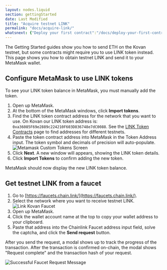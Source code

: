 ```yaml
---
layout: nodes.liquid
section: gettingStarted
date: Last Modified
title: "Acquire testnet LINK"
permalink: "docs/acquire-link/"
whatsnext: {"Deploy your first contract":"/docs/deploy-your-first-contract/"}
---
```


The Getting Started guides show you how to send ETH on the Kovan testnet, but some contracts might require you to use LINK token instead. This page shows you how to obtain testnet LINK and send it to your MetaMask wallet.


## Configure MetaMask to use LINK tokens

To see your LINK token balance in MetaMask, you must manually add the token.

1. Open up MetaMask.
1. At the bottom of the MetaMask windows, click **Import tokens**.
1. Find the LINK token contract address for the network that you want to use. On Kovan our LINK token address is: `0xa36085F69e2889c224210F603D836748e7dC0088`. See the [LINK Token Contracts](/docs/link-token-contracts/) page to find addresses for different testnets.
1. Paste the token contract address into MetaMask in the Token Address input. The token symbol and decimals of precision will auto-populate.
    ![Metamask Custom Tokens Screen](/images/getting-started/metamaskImportTokens.png)
1. Click **Next**. A new window will appears, showing the LINK token details.
1. Click **Import Tokens** to confirm adding the new token.

MetaMask should now display the new LINK token balance.

## Get testnet LINK from a faucet

1. Go to [https://faucets.chain.link/](https://faucets.chain.link/).
1. Select the network where you want to receive testnet LINK.
    ![Link Kovan Faucet](/files/faucet.png)
1. Open up MetaMask.
1. Click the wallet account name at the top to copy your wallet address to your clipboard.
1. Paste that address into the Chainlink Faucet address input field, solve the captcha, and click the **Send request** button.

After you send the request, a modal shows up to track the progress of the transaction. After the transaction is confirmed on-chain, the modal shows "Request complete" and the transaction hash of your request.

![Successful Faucet Request Message](/files/faucet-success.png)
